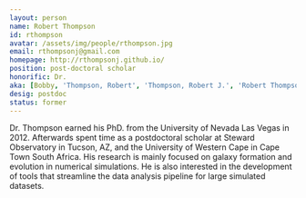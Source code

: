 ```yaml
---
layout: person
name: Robert Thompson
id: rthompson
avatar: /assets/img/people/rthompson.jpg
email: rthompsonj@gmail.com
homepage: http://rthompsonj.github.io/
position: post-doctoral scholar
honorific: Dr.
aka: [Bobby, 'Thompson, Robert', 'Thompson, Robert J.', 'Robert Thompson']
desig: postdoc
status: former
---
```


Dr. Thompson earned his PhD. from the University of Nevada Las Vegas
in 2012.  Afterwards spent time as a postdoctoral scholar at Steward
Observatory in Tucson, AZ, and the University of Western Cape in Cape
Town South Africa.  His research is mainly focused on galaxy formation
and evolution in numerical simulations.  He is also interested in the
development of tools that streamline the data analysis pipeline for
large simulated datasets.
